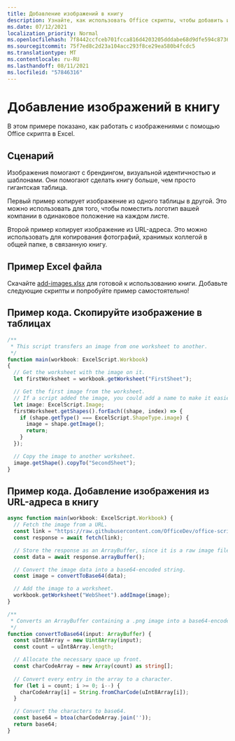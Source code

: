 ```yaml
---
title: Добавление изображений в книгу
description: Узнайте, как использовать Office скрипты, чтобы добавить изображение в книгу и скопировать его на листах.
ms.date: 07/12/2021
localization_priority: Normal
ms.openlocfilehash: 7f8442ccfceb701fcca816d4203205dddabe68d9dfe594c87363c7eb42f353dd
ms.sourcegitcommit: 75f7ed8c2d23a104acc293f8ce29ea580b4fcdc5
ms.translationtype: MT
ms.contentlocale: ru-RU
ms.lasthandoff: 08/11/2021
ms.locfileid: "57846316"
---
```

# <a name="add-images-to-a-workbook"></a>Добавление изображений в книгу

В этом примере показано, как работать с изображениями с помощью Office скрипта в Excel.

## <a name="scenario"></a>Сценарий

Изображения помогают с брендингом, визуальной идентичностью и шаблонами. Они помогают сделать книгу больше, чем просто гигантская таблица.

Первый пример копирует изображение из одного таблицы в другой. Это можно использовать для того, чтобы поместить логотип вашей компании в одинаковое положение на каждом листе.

Второй пример копирует изображение из URL-адреса. Это можно использовать для копирования фотографий, хранимых коллегой в общей папке, в связанную книгу.

## <a name="sample-excel-file"></a>Пример Excel файла

Скачайте <a href="add-images.xlsx">add-images.xlsx</a> для готовой к использованию книги. Добавьте следующие скрипты и попробуйте пример самостоятельно!

## <a name="sample-code-copy-an-image-across-worksheets"></a>Пример кода. Скопируйте изображение в таблицах

```TypeScript
/**
 * This script transfers an image from one worksheet to another.
 */
function main(workbook: ExcelScript.Workbook)
{
  // Get the worksheet with the image on it.
  let firstWorksheet = workbook.getWorksheet("FirstSheet");

  // Get the first image from the worksheet.
  // If a script added the image, you could add a name to make it easier to find.
  let image: ExcelScript.Image;
  firstWorksheet.getShapes().forEach((shape, index) => {
    if (shape.getType() === ExcelScript.ShapeType.image) {
      image = shape.getImage();
      return;
    }
  });

  // Copy the image to another worksheet.
  image.getShape().copyTo("SecondSheet");
}
```

## <a name="sample-code-add-an-image-from-a-url-to-a-workbook"></a>Пример кода. Добавление изображения из URL-адреса в книгу

```TypeScript
async function main(workbook: ExcelScript.Workbook) {
  // Fetch the image from a URL.
  const link = "https://raw.githubusercontent.com/OfficeDev/office-scripts-docs/master/docs/images/git-octocat.png";
  const response = await fetch(link);

  // Store the response as an ArrayBuffer, since it is a raw image file.
  const data = await response.arrayBuffer();

  // Convert the image data into a base64-encoded string.
  const image = convertToBase64(data);

  // Add the image to a worksheet.
  workbook.getWorksheet("WebSheet").addImage(image);
}

/**
 * Converts an ArrayBuffer containing a .png image into a base64-encoded string.
 */
function convertToBase64(input: ArrayBuffer) {
  const uInt8Array = new Uint8Array(input);
  const count = uInt8Array.length;

  // Allocate the necessary space up front.
  const charCodeArray = new Array(count) as string[];
  
  // Convert every entry in the array to a character.
  for (let i = count; i >= 0; i--) { 
    charCodeArray[i] = String.fromCharCode(uInt8Array[i]);
  }

  // Convert the characters to base64.
  const base64 = btoa(charCodeArray.join(''));
  return base64;
}
```
